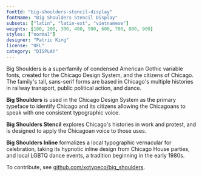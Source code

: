 ```yaml
---
fontId: "big-shoulders-stencil-display"
fontName: "Big Shoulders Stencil Display"
subsets: ["latin", "latin-ext", "vietnamese"]
weights: [100, 200, 300, 400, 500, 600, 700, 800, 900]
styles: ["normal"]
designer: "Patric King"
license: "OFL"
category: "DISPLAY"
---
```


<p>Big Shoulders is a superfamily of condensed American Gothic variable fonts, created for the Chicago Design System, and the citizens of Chicago. The family&apos;s tall, sans-serif forms are based in Chicago&apos;s multiple histories in railway transport, public political action, and dance.</p>

<p><b>Big Shoulders</b> is used in the Chicago Design System as the primary typeface to identify Chicago and its citizens allowing the Chicagoans to speak with one consistent typographic voice.</p>

<p><b>Big Shoulders Stencil</b> explores Chicago&apos;s histories in work and protest, and is designed to apply the Chicagoan voice to those uses.</p>

<p><b>Big Shoulders Inline</b> formalizes a local typographic vernacular for celebration, taking its hypnotic inline design from Chicago House parties, and local LGBTQ dance events, a tradition beginning in the early 1980s.</p>

<p>To contribute, see <a href="https://github.com/xotypeco/big_shoulders">github.com/xotypeco/big_shoulders</a>.</p>
